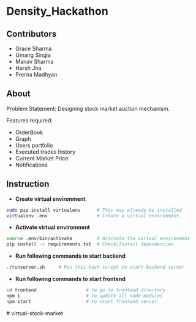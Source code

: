 # Density_Hackathon
## Contributors
- Grace Sharma
- Umang Singla
- Manav Sharma
- Harsh Jha
- Prerna Madhyan
## About
Problem Statement: Designing stock market auction mechanism.

Features required:
- OrderBook
- Graph
- Users portfolio
- Executed trades history
- Current Market Price
- Notifications


## Instruction
- **Create virtual environment**
```bash
sudo pip install virtualenv      # This may already be installed
virtualenv .env                  # Create a virtual environment
```
- **Activate virtual environment**
```bash
source .env/bin/activate         # Activate the virtual environment
pip install -r requirements.txt  # Check/Install dependencies
```
- **Run following commands to start backend**
```bash
./runserver.sh     # Run this bash script to start backend server
```
- **Run following commands to start frontend**
```bash
cd frontend                  # to go to frontend directory
npm i                        # to update all node modules
npm start                    # to start frontend server
```
#   v i r t u a l - s t o c k - m a r k e t  
 
